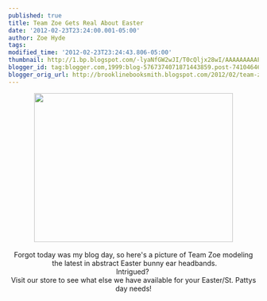 ```yaml
---
published: true
title: Team Zoe Gets Real About Easter
date: '2012-02-23T23:24:00.001-05:00'
author: Zoe Hyde
tags: 
modified_time: '2012-02-23T23:24:43.806-05:00'
thumbnail: http://1.bp.blogspot.com/-lyaNfGW2wJI/T0cQljx28wI/AAAAAAAAAFw/kaHSWetJV-4/s72-c/IMG_0014.JPG
blogger_id: tag:blogger.com,1999:blog-5767374071871443859.post-7410464655178410570
blogger_orig_url: http://brooklinebooksmith.blogspot.com/2012/02/team-zoe-gets-real-about-easter.html
---
```


<div class="separator" style="clear: both; text-align: center;"><a href="http://1.bp.blogspot.com/-lyaNfGW2wJI/T0cQljx28wI/AAAAAAAAAFw/kaHSWetJV-4/s1600/IMG_0014.JPG" imageanchor="1" style="margin-left: 1em; margin-right: 1em;"><img border="0" height="300" src="http://1.bp.blogspot.com/-lyaNfGW2wJI/T0cQljx28wI/AAAAAAAAAFw/kaHSWetJV-4/s400/IMG_0014.JPG" width="400" /></a></div><div class="separator" style="clear: both; text-align: center;"><br /></div><div class="separator" style="clear: both; text-align: center;">Forgot today was my blog day, so here's a picture of Team Zoe modeling</div><div class="separator" style="clear: both; text-align: center;">&nbsp;the latest in abstract Easter bunny ear headbands.</div><div class="separator" style="clear: both; text-align: center;">Intrigued?&nbsp;</div><div class="separator" style="clear: both; text-align: center;">Visit our store to see what else we have available for your Easter/St. Pattys day needs!</div><br />